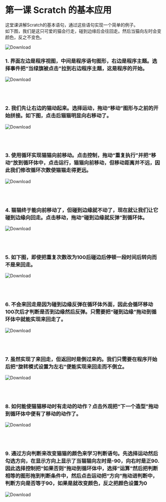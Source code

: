 ﻿# 第一课 Scratch 的基本应用
这堂课讲解Scratch的基本语句，通过这些语句实现一个简单的例子。<br>
如下图，我们是这只可爱的猫会行走，碰到边缘后会往回走。然后当猫向左时会变颜色，反之不变色。

![Download](/Scratch/resource/program0.gif)

### 1. 界面左边是程序视图，中间是程序语句图形，右边是程序主题。选择事件把“当绿旗被点击”拉到右边程序主题，这是程序的开始。

![Download](/Scratch/resource/program1.gif)

<br><br>

### 2. 我们先让右边的猫动起来。选择运动，拖动“移动”图形与之前的开始拼接。如下图，点击后猫猫明显向右移动了。

![Download](/Scratch/resource/program2.gif)

<br><br>

### 3. 使用循环实现猫猫向前移动。点击控制，拖动“重复执行”并把“移动”放到循环体中，点击运行，猫猫向前移动，但移动距离并不远，因此我们修改循环次数使猫猫走得更远。

![Download](/Scratch/resource/program3.gif)

<br><br>

### 4. 猫猫终于能向前移动了，但碰到边缘就不动了，现在就让我们让它碰到边缘向回走。点击移动，拖动“碰到边缘就反弹”到循环体。

![Download](/Scratch/resource/program4.gif)

<br><br>

### 5. 如下图，即使把重复次数改为100后碰边后停顿一段时间后转向而不是来回走。

![Download](/Scratch/resource/program5.gif)

<br><br>

### 6. 不会来回走是因为碰到边缘反弹在循环体外面，因此会循环移动100次后才判断是否到边缘然后反弹。只需要把“碰到边缘”拖动到循环体中就能实现来回走了。

![Download](/Scratch/resource/program6.gif)

<br><br>

### 7. 虽然实现了来回走，但返回时是倒过来的。我们只需要在程序开始后把“旋转模式设置为左右”便能实现来回走而不倒立。

![Download](/Scratch/resource/program7.gif)

<br><br>

### 8. 如何能使猫猫移动时有走动的动作？点击外观把“下一个造型”拖动到循环体中便有了移动的动作了。

![Download](/Scratch/resource/program8.gif)

<br><br>

### 9. 通过方向判断来改变猫猫的颜色来学习判断语句。先选择运动然后勾选方向，在显示方向上显示了当猫猫向左时是-90，向右时是正90.因此选择控制把“如果否则”拖动到循环体中，选择“运算”然后把判断相等的图形拖到判断条件中，然后点击运动把“方向”拖动进判断中，判断方向是否等于90，如果是就改变颜色，反之把颜色设置为0

![Download](/Scratch/resource/program9.gif)

